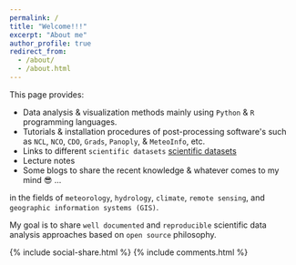 ```yaml
---
permalink: /
title: "Welcome!!!"
excerpt: "About me"
author_profile: true
redirect_from: 
  - /about/
  - /about.html
---
```

This page provides: 

   - Data analysis & visualization methods mainly using `Python` & `R` programming languages.
   - Tutorials & installation procedures of post-processing software's such as `NCL`, `NCO`, `CDO`, `Grads`, `Panoply`, & `MeteoInfo`, etc. 
   - Links to different `scientific datasets`  [scientific datasets](https://github.com/YonSci/yon_academic/blob/master/_pages/datasets.md)
   - Lecture notes 
   - Some blogs to share the recent knowledge & whatever comes to my mind 😎 ...
       
  in the fields of `meteorology`, `hydrology`, `climate`, `remote sensing`, and `geographic information systems (GIS)`. 
  
  My goal is to share `well documented` and `reproducible` scientific data analysis approaches based on `open source` philosophy. 
  
{% include social-share.html %}
{% include comments.html %}
